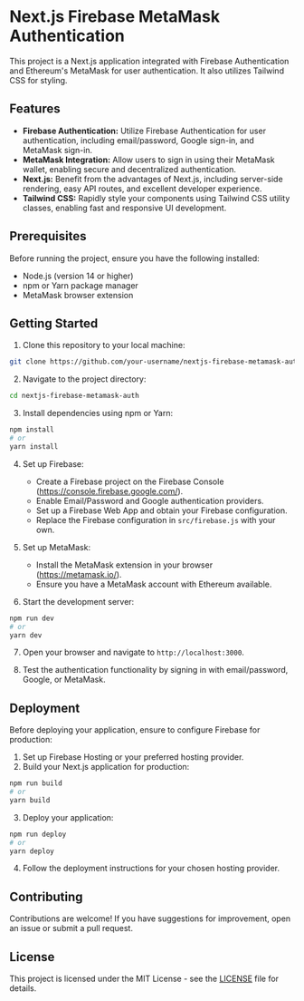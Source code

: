 # Next.js Firebase MetaMask Authentication

This project is a Next.js application integrated with Firebase Authentication and Ethereum's MetaMask for user authentication. It also utilizes Tailwind CSS for styling.

## Features

- **Firebase Authentication:** Utilize Firebase Authentication for user authentication, including email/password, Google sign-in, and MetaMask sign-in.
- **MetaMask Integration:** Allow users to sign in using their MetaMask wallet, enabling secure and decentralized authentication.
- **Next.js:** Benefit from the advantages of Next.js, including server-side rendering, easy API routes, and excellent developer experience.
- **Tailwind CSS:** Rapidly style your components using Tailwind CSS utility classes, enabling fast and responsive UI development.

## Prerequisites

Before running the project, ensure you have the following installed:

- Node.js (version 14 or higher)
- npm or Yarn package manager
- MetaMask browser extension

## Getting Started

1. Clone this repository to your local machine:

```bash
git clone https://github.com/your-username/nextjs-firebase-metamask-auth.git
```

2. Navigate to the project directory:

```bash
cd nextjs-firebase-metamask-auth
```

3. Install dependencies using npm or Yarn:

```bash
npm install
# or
yarn install
```

4. Set up Firebase:
   - Create a Firebase project on the Firebase Console (https://console.firebase.google.com/).
   - Enable Email/Password and Google authentication providers.
   - Set up a Firebase Web App and obtain your Firebase configuration.
   - Replace the Firebase configuration in `src/firebase.js` with your own.

5. Set up MetaMask:
   - Install the MetaMask extension in your browser (https://metamask.io/).
   - Ensure you have a MetaMask account with Ethereum available.

6. Start the development server:

```bash
npm run dev
# or
yarn dev
```

7. Open your browser and navigate to `http://localhost:3000`.

8. Test the authentication functionality by signing in with email/password, Google, or MetaMask.

## Deployment

Before deploying your application, ensure to configure Firebase for production:

1. Set up Firebase Hosting or your preferred hosting provider.
2. Build your Next.js application for production:

```bash
npm run build
# or
yarn build
```

3. Deploy your application:

```bash
npm run deploy
# or
yarn deploy
```

4. Follow the deployment instructions for your chosen hosting provider.

## Contributing

Contributions are welcome! If you have suggestions for improvement, open an issue or submit a pull request.

## License

This project is licensed under the MIT License - see the [LICENSE](LICENSE) file for details.
